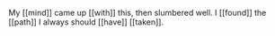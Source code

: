 My [[mind]] came up [[with]] this, then slumbered well. I [[found]] the [[path]] I always should [[have]] [[taken]].  
